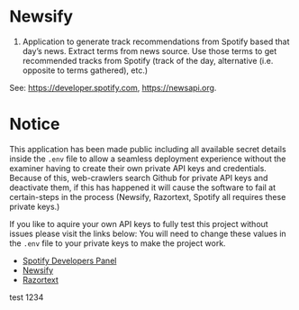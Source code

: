 # Newsify

1) Application to generate track recommendations from Spotify based that day’s news. Extract terms from news source. Use those terms to get recommended tracks from Spotify (track of the day, alternative (i.e. opposite to terms gathered), etc.)

See: https://developer.spotify.com, https://newsapi.org.

# Notice

This application has been made public including all available secret details inside the `.env` file to allow a seamless deployment experience without the examiner having to create their own private API keys and credentials. Because of this, web-crawlers search Github for private API keys and deactivate them, if this has happened it will cause the software to fail at certain-steps in the process (Newsify, Razortext, Spotify all requires these private keys.)<br/>

If you like to aquire your own API keys to fully test this project without issues please visit the links below: You will need to change these values in the `.env` file to your private keys to make the project work.

* [Spotify Developers Panel](https://developer.spotify.com/)
* [Newsify](https://newsapi.org/register)
* [Razortext](https://www.textrazor.com/signup)


test
1234
